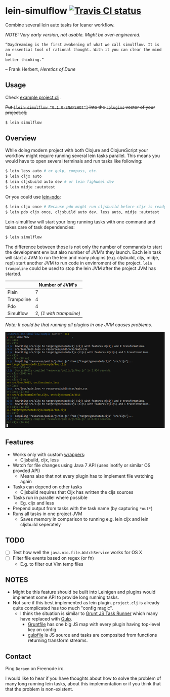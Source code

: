 # lein-simulflow [![Travis CI status](https://secure.travis-ci.org/metosin/lein-simulflow.png)](http://travis-ci.org/#!/metosin/lein-simulflow/builds)

Combine several lein auto tasks for leaner workflow.

*NOTE: Very early version, not usable.
Might be over-engineered.*

```
“Daydreaming is the first awakening of what we call simulflow. It is
an essential tool of rational thought. With it you can clear the mind for
better thinking.”
```
– Frank Herbert, _Heretics of Dune_

## Usage

Check [example project.clj](./example/project.clj).

~~Put `[lein-simulflow "0.1.0-SNAPSHOT"]` into the `:plugins` vector of your
project.clj.~~

```bash
$ lein simulflow
```

## Overview

While doing modern project with both Clojure and ClojureScript your workflow
might require running several lein tasks parallel.
This means you would have to open several terminals and run tasks like following:

```bash
$ lein less auto # or gulp, compass, etc.
$ lein cljx auto
$ lein cljsbuild auto dev # or lein fighweel dev
$ lein midje :autotest
```

Or you could use [lein-pdo](https://github.com/Raynes/lein-pdo):

```bash
$ lein cljx once # Because pdo might run cljsbuild before cljx is ready
$ lein pdo cljx once, cljsbuild auto dev, less auto, midje :autotest
```

Lein-simulflow will start your long running tasks with one command and takes
care of task dependencies:

```bash
$ lein simulflow
```

The difference between those is not only the number of commands to start the
development env but also number of JVM's they launch. Each lein task will
start a JVM to run the lein and many plugins (e.g. cljsbuild, cljs, midje, repl)
start another JVM to run code in envinroment of the project.
`lein trampoline` could be used to stop the lein JVM after the project JVM has
started.

|   | Number of JVM's |
|---| --------------- |
| Plain      | 7 |
| Trampoline | 4 |
| Pdo        | 4 |
| Simulflow  | 2, _(1 with trampoline)_ |

*Note: It could be that running all plugins in one JVM causes problems.*

![Screenshot](./screenshot.png)

## Features

- Works only with custom [wrappers](./support/src/simulflow/wrappers.clj):
  - Cljsbuild, cljx, less
- Watch for file changes using Java 7 API (uses inotify or similar OS provded API)
  - Means also that not every plugin has to implement file watching again
- Tasks can depend on other tasks
  - Cljsbuild requires that Cljx has written the cljs sources
- Tasks run in parallel where possible
  - Eg. cljx and less
- Prepend output from tasks with the task name (by capturing `*out*`)
- Runs all tasks in one project JVM
  - Saves memory in comparison to running e.g. lein cljx and lein cljsbuild seperately

## TODO

- [ ] Test how well the `java.nio.file.WatchService` works for OS X
- [ ] Filter file events based on regex (or fn)
  - E.g. to filter out Vim temp files

## NOTES

- Might be this feature should be built into Leinigen and plugins would
implement some API to provide long running tasks.
- Not sure if this best implemented as lein plugin. `project.clj`
is already quite complicated has too much "config magic".
  - I think the situation is similar to [Grunt JS Task Runner](http://gruntjs.com/)
  which many have replaced with [Gulp](http://gulpjs.com/).
    - [Gruntfile](https://github.com/gruntjs/grunt/blob/master/Gruntfile.js)
    has one big JS map with every plugin having top-level key on config.
    - [gulpfile](https://github.com/gulpjs/gulp/#sample-gulpfilejs)
    is JS source and tasks are composited from functions returning transform streams.

## Contact

Ping `Deraen` on Freenode irc.

I would like to hear if you have thoughts about how to solve the problem
of many long running lein tasks, about this implementation or if you
think that that the problem is non-existent.
